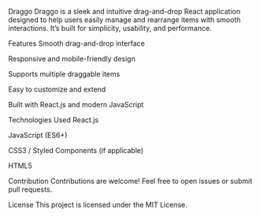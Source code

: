 Draggo
Draggo is a sleek and intuitive drag-and-drop React application designed to help users easily manage and rearrange items with smooth interactions. It’s built for simplicity, usability, and performance.

Features
Smooth drag-and-drop interface

Responsive and mobile-friendly design

Supports multiple draggable items

Easy to customize and extend

Built with React.js and modern JavaScript

Technologies Used
React.js

JavaScript (ES6+)

CSS3 / Styled Components (if applicable)

HTML5

Contribution
Contributions are welcome! Feel free to open issues or submit pull requests.

License
This project is licensed under the MIT License.
